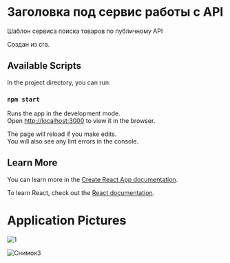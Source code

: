 # Заголовка под сервис работы с API
Шаблон сервиса поиска товаров по публичному API

Создан из cra.


## Available Scripts

In the project directory, you can run:

### `npm start`

Runs the app in the development mode.\
Open [http://localhost:3000](http://localhost:3000) to view it in the browser.

The page will reload if you make edits.\
You will also see any lint errors in the console.

## Learn More

You can learn more in the [Create React App documentation](https://facebook.github.io/create-react-app/docs/getting-started).

To learn React, check out the [React documentation](https://reactjs.org/).
  
# Application Pictures  
  
![1](https://user-images.githubusercontent.com/52162935/188969793-ebc2569e-2eb3-43f9-b3fa-0be86758a539.png)  
  
![Снимок3](https://user-images.githubusercontent.com/52162935/188970076-98bed3be-39aa-40f9-8c1b-74879db44001.PNG)  
